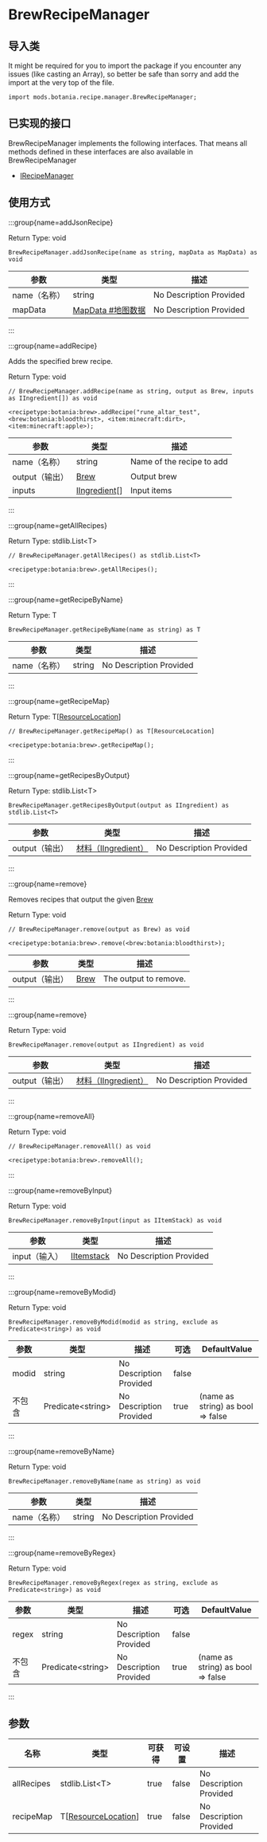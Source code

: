 # BrewRecipeManager



## 导入类

It might be required for you to import the package if you encounter any issues (like casting an Array), so better be safe than sorry and add the import at the very top of the file.
```zenscript
import mods.botania.recipe.manager.BrewRecipeManager;
```


## 已实现的接口
BrewRecipeManager implements the following interfaces. That means all methods defined in these interfaces are also available in BrewRecipeManager

- [IRecipeManager](/vanilla/api/recipe/manager/IRecipeManager)

## 使用方式

:::group{name=addJsonRecipe}

Return Type: void

```zenscript
BrewRecipeManager.addJsonRecipe(name as string, mapData as MapData) as void
```

| 参数       | 类型                                         | 描述                      |
| -------- | ------------------------------------------ | ----------------------- |
| name（名称） | string                                     | No Description Provided |
| mapData  | [MapData #地图数据](/vanilla/api/data/MapData) | No Description Provided |


:::

:::group{name=addRecipe}

Adds the specified brew recipe.

Return Type: void

```zenscript
// BrewRecipeManager.addRecipe(name as string, output as Brew, inputs as IIngredient[]) as void

<recipetype:botania:brew>.addRecipe("rune_altar_test", <brew:botania:bloodthirst>, <item:minecraft:dirt>, <item:minecraft:apple>);
```

| 参数         | 类型                                                   | 描述                        |
| ---------- | ---------------------------------------------------- | ------------------------- |
| name（名称）   | string                                               | Name of the recipe to add |
| output（输出） | [Brew](/mods/Botania/Brew)                           | Output brew               |
| inputs     | [IIngredient](/vanilla/api/ingredient/IIngredient)[] | Input items               |


:::

:::group{name=getAllRecipes}

Return Type: stdlib.List&lt;T&gt;

```zenscript
// BrewRecipeManager.getAllRecipes() as stdlib.List<T>

<recipetype:botania:brew>.getAllRecipes();
```

:::

:::group{name=getRecipeByName}

Return Type: T

```zenscript
BrewRecipeManager.getRecipeByName(name as string) as T
```

| 参数       | 类型     | 描述                      |
| -------- | ------ | ----------------------- |
| name（名称） | string | No Description Provided |


:::

:::group{name=getRecipeMap}

Return Type: T[[ResourceLocation](/vanilla/api/resource/ResourceLocation)]

```zenscript
// BrewRecipeManager.getRecipeMap() as T[ResourceLocation]

<recipetype:botania:brew>.getRecipeMap();
```

:::

:::group{name=getRecipesByOutput}

Return Type: stdlib.List&lt;T&gt;

```zenscript
BrewRecipeManager.getRecipesByOutput(output as IIngredient) as stdlib.List<T>
```

| 参数         | 类型                                                     | 描述                      |
| ---------- | ------------------------------------------------------ | ----------------------- |
| output（输出） | [材料（IIngredient）](/vanilla/api/ingredient/IIngredient) | No Description Provided |


:::

:::group{name=remove}

Removes recipes that output the given [Brew](/mods/Botania/Brew)

Return Type: void

```zenscript
// BrewRecipeManager.remove(output as Brew) as void

<recipetype:botania:brew>.remove(<brew:botania:bloodthirst>);
```

| 参数         | 类型                         | 描述                    |
| ---------- | -------------------------- | --------------------- |
| output（输出） | [Brew](/mods/Botania/Brew) | The output to remove. |


:::

:::group{name=remove}

Return Type: void

```zenscript
BrewRecipeManager.remove(output as IIngredient) as void
```

| 参数         | 类型                                                     | 描述                      |
| ---------- | ------------------------------------------------------ | ----------------------- |
| output（输出） | [材料（IIngredient）](/vanilla/api/ingredient/IIngredient) | No Description Provided |


:::

:::group{name=removeAll}

Return Type: void

```zenscript
// BrewRecipeManager.removeAll() as void

<recipetype:botania:brew>.removeAll();
```

:::

:::group{name=removeByInput}

Return Type: void

```zenscript
BrewRecipeManager.removeByInput(input as IItemStack) as void
```

| 参数        | 类型                                         | 描述                      |
| --------- | ------------------------------------------ | ----------------------- |
| input（输入） | [IItemstack](/vanilla/api/item/IItemStack) | No Description Provided |


:::

:::group{name=removeByModid}

Return Type: void

```zenscript
BrewRecipeManager.removeByModid(modid as string, exclude as Predicate<string>) as void
```

| 参数    | 类型                                  | 描述                      | 可选    | DefaultValue                      |
| ----- | ----------------------------------- | ----------------------- | ----- | --------------------------------- |
| modid | string                              | No Description Provided | false |                                   |
| 不包含   | Predicate&lt;string&gt; | No Description Provided | true  | (name as string) as bool => false |


:::

:::group{name=removeByName}

Return Type: void

```zenscript
BrewRecipeManager.removeByName(name as string) as void
```

| 参数       | 类型     | 描述                      |
| -------- | ------ | ----------------------- |
| name（名称） | string | No Description Provided |


:::

:::group{name=removeByRegex}

Return Type: void

```zenscript
BrewRecipeManager.removeByRegex(regex as string, exclude as Predicate<string>) as void
```

| 参数    | 类型                                  | 描述                      | 可选    | DefaultValue                      |
| ----- | ----------------------------------- | ----------------------- | ----- | --------------------------------- |
| regex | string                              | No Description Provided | false |                                   |
| 不包含   | Predicate&lt;string&gt; | No Description Provided | true  | (name as string) as bool => false |


:::


## 参数

| 名称         | 类型                                                            | 可获得  | 可设置   | 描述                      |
| ---------- | ------------------------------------------------------------- | ---- | ----- | ----------------------- |
| allRecipes | stdlib.List&lt;T&gt;                              | true | false | No Description Provided |
| recipeMap  | T[[ResourceLocation](/vanilla/api/resource/ResourceLocation)] | true | false | No Description Provided |

